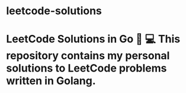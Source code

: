 # leetcode-solutions
# LeetCode Solutions in Go 🧠   💻  This repository contains my personal solutions to LeetCode problems written in Golang.
